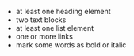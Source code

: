 - at least one heading element
- two text blocks
- at least one list element
- one or more links
- mark some words as bold or italic

